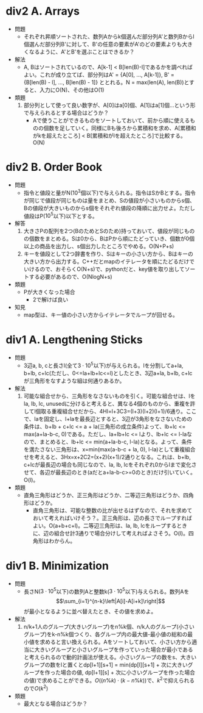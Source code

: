 # div2 A. Arrays

- 問題
    - それぞれ昇順ソートされた、数列Aからk個選んだ部分列A'と数列Bからl個選んだ部分列B'に対して、B'の任意の要素がA'のどの要素よりも大きくなるように、A'とB'を選ぶことはできるか？
- 解法
    - A, Bはソートされているので、A\[k-1\] < B\[len(B)-l\]であるかを調べればよい。これが成り立てば、部分列はA' = {A[0], ..., A\[k-1\]}, B' = {B[len(B) - l], ..., B[len(B) - 1]} ととれる。N = max(len(A), len(B))とすると、入力にO(N)、その他はO(1)
- 類題
    1. 部分列として使って良い数字が、A[0]はa[0]個、A[1]はa[1]個...という形で与えられるとする場合はどうか？
        - Aで使うことができるものをソートしておいて、前から順に使えるものの個数を足していく。同様にBも後ろから累積和を求め、A[累積和がkを超えたところ] < B[累積和がlを超えたところ]で比較する。O(N)

# div2 B. Order Book

- 問題
    - 指令と値段と量がN($10^3$個以下)で与えられる。指令はSかBとする。指令が同じで値段が同じものは量をまとめ、Sの値段が小さいものからs個、Bの値段が大きいものからs個をそれぞれ値段の降順に出力せよ。ただし値段はP($10^5$以下)以下とする。
- 解答
    1. 大きさPの配列を2つ(BのためとSのため)持っておいて、値段が同じものの個数をまとめる。Sは0から、BはPから順にたどっていき、個数が0個以上の商品を出力し、s個出力したところでやめる。O(N+P+s)
    2. キーを値段として2つ辞書を作り、Sはキーの小さい方から、Bはキーの大きい方から出力する。C++だとmapのイテレータを順にたどるだけでいけるので、おそらくO(N+s)で、pythonだと、key値を取り出してソートする必要があるので、O(NlogN+s)
- 類題
    - Pが大きくなった場合
        - 2で解けば良い
- 知見
    - map型は、キー値の小さい方からイテレータでループが回せる。

# div1 A. Lengthening Sticks

- 問題
    - 3辺a, b, cと長さl(全て$3\cdot10^5$以下)が与えられる。lを分割してa+la, b+lb, c+lc(ただし、0<=la+lb+lc<=l)としたとき、3辺a+la, b+lb, c+lcが三角形をなすような組は何通りあるか。
- 解法
    1. 可能な組合せから、三角形をなさないものを引く。可能な組合せは、lをla, lb, lc, unusedに分けると考えると、異なる4個のものから、重複を許してl個取る重複組合せだから、4Hl=l+3C3=(l+3)(l+2)(l+1)/6通り。ここで、laを固定し、l+laを最長辺とすると、3辺が3角形をなさないための条件は、b+lb + c+lc <= a + la(三角形の成立条件)よって、lb+lc <= max(a+la-b-c, 0)である。ただし、la+lb+lc <= lより、lb+lc <= l-laなので、まとめると、lb+lc <= min(a+la-b-c, l-la)となる。よって、条件を満たさない三角形は、x=min(max(a-b-c + la, 0), l-la)として重複組合せを考えると、3Hx=x+2C2=(x+2)(x+1)/2通りとなる。これは、b+lb, c+lcが最長辺の場合も同じなので、la, lb, lcをそれぞれ0からlまで変化させて、各辺が最長辺のとき(aだとa+la-b-c>=0のとき)だけ引いていく。O(l)。
- 類題
    - 直角三角形はどうか、正三角形はどうか、二等辺三角形はどうか、四角形はどうか。
        - 直角三角形は、可能な整数の比が出せるはずなので、それを求めておいて考えればいけそう？。正三角形は、辺の長さでループすればよい。O(a+b+c+l)。二等辺三角形は、la, lb, lcをループするときに、辺の組合せ計3通りで場合分けして考えればよさそう。O(l)。四角形はわからん。

# div1 B. Minimization

- 問題
    - 長さN($3\cdot10^5$以下)の数列Aと整数k($3\cdot10^5$以下)与えられる。数列Aを
    $$\sum_{i=1}^{n-k}\left|A[i]-A[i+k]\right|$$
    が最小となるように並べ替えたとき、その値を求めよ。
- 解法
    1. n/k+1人のグループ(大きいグループ)をn%k個、n/k人のグループ(小さいグループ)をk-n%k個つくり、各グループ内の最大値-最小値の総和の最小値を求めると言い換えられる。Aをソートしておいて、小さい方から適当に大きいグループと小さいグループを作っていった場合が最小であると考えられるので動的計画法が使える。小さいグループの数をs、大きいグループの数をlと置くとdp\[l+1\]\[s+1\] = min(dp\[l\]\[s+1\] + 次に大きいグループを作った場合の値, dp\[l+1\]\[s\] + 次に小さいグループを作った場合の値)で求めることができる。$O((n\%k)\cdot(k-n\%k))$で、$k^2$で抑えられるので$O(k^2)$
- 類題
    - 最大となる場合はどうか？
